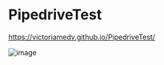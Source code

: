 # PipedriveTest

https://victoriamedv.github.io/PipedriveTest/

![image](https://github.com/victoriamedv/PipedriveTest/assets/160953506/196fc1da-cc77-4ad3-8b46-57db013d103a)
